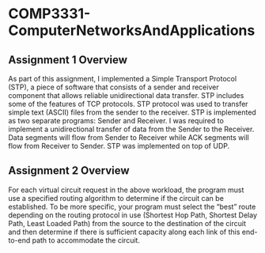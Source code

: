 # COMP3331-ComputerNetworksAndApplications

## Assignment 1 Overview
As part of this assignment, I implemented a Simple Transport Protocol (STP), a piece of software that consists of a sender and receiver component that allows reliable unidirectional data transfer. STP includes some of the features of TCP protocols. STP protocol was used to transfer simple text (ASCII) files from the sender to the receiver. STP is implemented as two separate programs: Sender and Receiver. I was required to implement a unidirectional transfer of data from the Sender to the Receiver. Data segments will flow from Sender to Receiver while ACK segments will flow from Receiver to Sender. STP was implemented on top of UDP.

## Assignment 2 Overview
For each virtual circuit request in the above workload, the program must use a specified routing algorithm to determine if the circuit can be established. To be more specific, your program must select the “best” route depending on the routing protocol in use (Shortest Hop Path, Shortest Delay Path, Least Loaded Path) from the source to the destination of the circuit and then determine if there is sufficient capacity along each link of this end-to-end path to accommodate the circuit.
